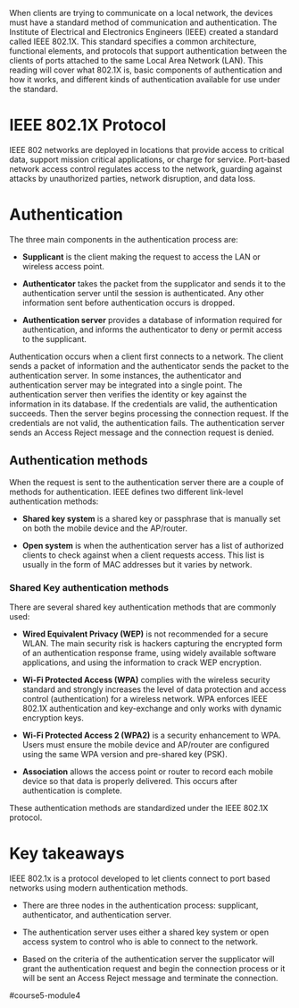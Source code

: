 
When clients are trying to communicate on a local network, the devices must have a standard method of communication and authentication. The Institute of Electrical and Electronics Engineers (IEEE) created a standard called IEEE 802.1X. This standard specifies a common architecture, functional elements, and protocols that support authentication between the clients of ports attached to the same Local Area Network (LAN). This reading will cover what 802.1X is, basic components of authentication and how it works, and different kinds of authentication available for use under the standard.

# IEEE 802.1X Protocol

IEEE 802 networks are deployed in locations that provide access to critical data, support mission critical applications, or charge for service. Port-based network access control regulates access to the network, guarding against attacks by unauthorized parties, network disruption, and data loss.

# Authentication

The three main components in the authentication process are:

- **Supplicant** is the client making the request to access the LAN or wireless access point.
    
- **Authenticator** takes the packet from the supplicator and sends it to the authentication server until the session is authenticated. Any other information sent before authentication occurs is dropped.
    
- **Authentication server** provides a database of information required for authentication, and informs the authenticator to deny or permit access to the supplicant.
    

Authentication occurs when a client first connects to a network. The client sends a packet of information and the authenticator sends the packet to the authentication server. In some instances, the authenticator and authentication server may be integrated into a single point. The authentication server then verifies the identity or key against the information in its database. If the credentials are valid, the authentication succeeds. Then the server begins processing the connection request. If the credentials are not valid, the authentication fails. The authentication server sends an Access Reject message and the connection request is denied. 

## Authentication methods

When the request is sent to the authentication server there are a couple of methods for authentication. IEEE defines two different link-level authentication methods:

- **Shared key system** is a shared key or passphrase that is manually set on both the mobile device and the AP/router.
    
- **Open system** is when the authentication server has a list of authorized clients to check against when a client requests access. This list is usually in the form of MAC addresses but it varies by network.
    

### Shared Key authentication methods

There are several shared key authentication methods that are commonly used:

- **Wired Equivalent Privacy (WEP)** is not recommended for a secure WLAN. The main security risk is hackers capturing the encrypted form of an authentication response frame, using widely available software applications, and using the information to crack WEP encryption.
    
- **Wi-Fi Protected Access (WPA)** complies with the wireless security standard and strongly increases the level of data protection and access control (authentication) for a wireless network. WPA enforces IEEE 802.1X authentication and key-exchange and only works with dynamic encryption keys. 
    
- **Wi-Fi Protected Access 2 (WPA2)** is a security enhancement to WPA. Users must ensure the mobile device and AP/router are configured using the same WPA version and pre-shared key (PSK).
    
- **Association** allows the access point or router to record each mobile device so that data is properly delivered. This occurs after authentication is complete. 
    

These authentication methods are standardized under the IEEE 802.1X protocol. 

# Key takeaways

IEEE 802.1x is a protocol developed to let clients connect to port based networks using modern authentication methods.

- There are three nodes in the authentication process: supplicant, authenticator, and authentication server.
    
- The authentication server uses either a shared key system or open access system to control who is able to connect to the network.
    
- Based on the criteria of the authentication server the supplicator will grant the authentication request and begin the connection process or it will be sent an Access Reject message and terminate the connection.

#course5-module4